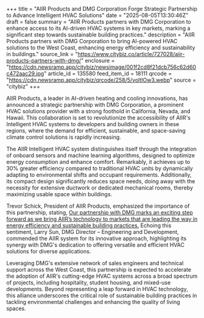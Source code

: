 +++
title = "AIIR Products and DMG Corporation Forge Strategic Partnership to Advance Intelligent HVAC Solutions"
date = "2025-08-05T13:30:46Z"
draft = false
summary = "AIIR Products partners with DMG Corporation to enhance access to its AI-driven HVAC systems in key markets, marking a significant step towards sustainable building practices."
description = "AIIR Products partners with DMG Corporation to bring AI-powered HVAC solutions to the West Coast, enhancing energy efficiency and sustainability in buildings."
source_link = "https://www.citybiz.co/article/727028/aiir-products-partners-with-dmg/"
enclosure = "https://cdn.newsramp.app/citybiz/newsimage/001f2cd8f21dcb756c62d60c472aac29.jpg"
article_id = 135580
feed_item_id = 18111
qrcode = "https://cdn.newsramp.app/citybiz/qrcode/258/5/voltIOw3.webp"
source = "citybiz"
+++

<p>AIIR Products, a leader in AI-driven heating and cooling innovations, has announced a strategic partnership with DMG Corporation, a prominent HVAC solutions provider with a strong foothold in California, Nevada, and Hawaii. This collaboration is set to revolutionize the accessibility of AIIR's Intelligent HVAC systems to developers and building owners in these regions, where the demand for efficient, sustainable, and space-saving climate control solutions is rapidly increasing.</p><p>The AIIR Intelligent HVAC system distinguishes itself through the integration of onboard sensors and machine learning algorithms, designed to optimize energy consumption and enhance comfort. Remarkably, it achieves up to 30% greater efficiency compared to traditional HVAC units by dynamically adapting to environmental shifts and occupant requirements. Additionally, its compact design significantly reduces space needs, doing away with the necessity for extensive ductwork or dedicated mechanical rooms, thereby maximizing usable space within buildings.</p><p>Trevor Schick, President of AIIR Products, emphasized the importance of this partnership, stating, <a href='https://www.aiirproducts.com' rel='nofollow' target='_blank'>Our partnership with DMG marks an exciting step forward as we bring AIIR’s technology to markets that are leading the way in energy efficiency and sustainable building practices.</a> Echoing this sentiment, Larry Sun, DMG Director – Engineering and Development, commended the AIIR system for its innovative approach, highlighting its synergy with DMG's dedication to offering versatile and efficient HVAC solutions for diverse applications.</p><p>Leveraging DMG's extensive network of sales engineers and technical support across the West Coast, this partnership is expected to accelerate the adoption of AIIR's cutting-edge HVAC systems across a broad spectrum of projects, including hospitality, student housing, and mixed-use developments. Beyond representing a leap forward in HVAC technology, this alliance underscores the critical role of sustainable building practices in tackling environmental challenges and enhancing the quality of living spaces.</p>